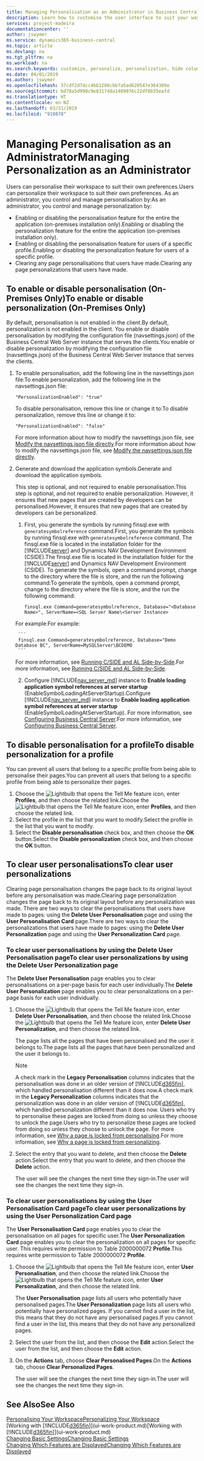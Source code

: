 ```yaml
---
title: Managing Personalisation as an Administrator in Business Central | Microsoft Docs
description: Learn how to customise the user interface to suit your way of working.
services: project-madeira
documentationcenter: ''
author: jswymer
ms.service: dynamics365-business-central
ms.topic: article
ms.devlang: na
ms.tgt_pltfrm: na
ms.workload: na
ms.search.keywords: customize, personalize, personalization, hide columns, remove fields, move fields
ms.date: 04/01/2019
ms.author: jswymer
ms.openlocfilehash: 37cdf2d7dcc46b1286cbb7a5ad620547e364309e
ms.sourcegitcommit: bd78a5d990c9e83174da1409076c22df8b35eafd
ms.translationtype: HT
ms.contentlocale: en-NZ
ms.lasthandoff: 03/31/2019
ms.locfileid: "910878"
---
```

# <a name="managing-personalization-as-an-administrator"></a><span data-ttu-id="8dea7-103">Managing Personalisation as an Administrator</span><span class="sxs-lookup"><span data-stu-id="8dea7-103">Managing Personalization as an Administrator</span></span>

<span data-ttu-id="8dea7-104">Users can personalise their workspace to suit their own preferences.</span><span class="sxs-lookup"><span data-stu-id="8dea7-104">Users can personalize their workspace to suit their own preferences.</span></span> <span data-ttu-id="8dea7-105">As an administrator, you control and manage personalisation by:</span><span class="sxs-lookup"><span data-stu-id="8dea7-105">As an administrator, you control and manage personalization by:</span></span>

-   <span data-ttu-id="8dea7-106">Enabling or disabling the personalisation feature for the entire the application (on-premises installation only).</span><span class="sxs-lookup"><span data-stu-id="8dea7-106">Enabling or disabling the personalization feature for the entire the application (on-premises installation only).</span></span>
-   <span data-ttu-id="8dea7-107">Enabling or disabling the personalisation feature for users of a specific profile.</span><span class="sxs-lookup"><span data-stu-id="8dea7-107">Enabling or disabling the personalization feature for users of a specific profile.</span></span>
-   <span data-ttu-id="8dea7-108">Clearing any page personalisations that users have made.</span><span class="sxs-lookup"><span data-stu-id="8dea7-108">Clearing any page personalizations that users have made.</span></span>

## <a name="EnablePersonalization"></a><span data-ttu-id="8dea7-109">To enable or disable personalisation (On-Premises Only)</span><span class="sxs-lookup"><span data-stu-id="8dea7-109">To enable or disable personalization (On-Premises Only)</span></span>

<span data-ttu-id="8dea7-110">By default, personalisation is not enabled in the client.</span><span class="sxs-lookup"><span data-stu-id="8dea7-110">By default, personalization is not enabled in the client.</span></span> <span data-ttu-id="8dea7-111">You enable or disable personalisation by modifying the configuration file (navsettings.json) of the Business Central Web Server instance that serves the clients.</span><span class="sxs-lookup"><span data-stu-id="8dea7-111">You enable or disable personalization by modifying the configuration file (navsettings.json) of the Business Central Web Server instance that serves the clients.</span></span>

1. <span data-ttu-id="8dea7-112">To enable personalisation, add the following line in the navsettings.json file:</span><span class="sxs-lookup"><span data-stu-id="8dea7-112">To enable personalization, add the following line in the navsettings.json file:</span></span>

    ```
    "PersonalizationEnabled": "true"
    ```

    <span data-ttu-id="8dea7-113">To disable personalisation, remove this line or change it to:</span><span class="sxs-lookup"><span data-stu-id="8dea7-113">To disable personalization, remove this line or change it to:</span></span>

    ```
    "PersonalizationEnabled": "false"
    ```

    <span data-ttu-id="8dea7-114">For more information about how to modify the navsettings.json file, see [Modify the navsettings.json file directly](https://docs.microsoft.com/en-us/dynamics365/business-central/dev-itpro/administration/configure-web-server?branch=master#Settings).</span><span class="sxs-lookup"><span data-stu-id="8dea7-114">For more information about how to modify the navsettings.json file, see [Modify the navsettings.json file directly](https://docs.microsoft.com/en-us/dynamics365/business-central/dev-itpro/administration/configure-web-server?branch=master#Settings).</span></span>

2. <span data-ttu-id="8dea7-115">Generate and download the application symbols.</span><span class="sxs-lookup"><span data-stu-id="8dea7-115">Generate and download the application symbols.</span></span>

    <span data-ttu-id="8dea7-116">This step is optional, and not required to enable personalisation.</span><span class="sxs-lookup"><span data-stu-id="8dea7-116">This step is optional, and not required to enable personalization.</span></span> <span data-ttu-id="8dea7-117">However, it ensures that new pages that are created by developers can be personalised.</span><span class="sxs-lookup"><span data-stu-id="8dea7-117">However, it ensures that new pages that are created by developers can be personalized.</span></span>

    1. <span data-ttu-id="8dea7-118">First, you generate the symbols by running finsql.exe with `generatesymbolreference` command.</span><span class="sxs-lookup"><span data-stu-id="8dea7-118">First, you generate the symbols by running finsql.exe with `generatesymbolreference` command.</span></span> <span data-ttu-id="8dea7-119">The finsql.exe file is located in the installation folder for the [!INCLUDE[server](includes/server.md)] and Dynamics NAV Development Environment (CSIDE).</span><span class="sxs-lookup"><span data-stu-id="8dea7-119">The finsql.exe file is located in the installation folder for the [!INCLUDE[server](includes/server.md)] and Dynamics NAV Development Environment (CSIDE).</span></span> <span data-ttu-id="8dea7-120">To generate the symbols, open a command prompt, change to the directory where the file is store, and the run the following command:</span><span class="sxs-lookup"><span data-stu-id="8dea7-120">To generate the symbols, open a command prompt, change to the directory where the file is store, and the run the following command:</span></span>

        ```
        finsql.exe Command=generatesymbolreference, Database="<Database Name>", ServerName=<SQL Server Name\<Server Instance>
        ```
    <span data-ttu-id="8dea7-121">For example:</span><span class="sxs-lookup"><span data-stu-id="8dea7-121">For example:</span></span>

        ```
        finsql.exe Command=generatesymbolreference, Database="Demo Database BC", ServerName=MySQLServer\BCDEMO
        ```

    <span data-ttu-id="8dea7-122">For more information, see [Running C/SIDE and AL Side-by-Side](https://docs.microsoft.com/en-us/dynamics365/business-central/dev-itpro/developer/devenv-running-cside-and-al-side-by-side).</span><span class="sxs-lookup"><span data-stu-id="8dea7-122">For more information, see [Running C/SIDE and AL Side-by-Side](https://docs.microsoft.com/en-us/dynamics365/business-central/dev-itpro/developer/devenv-running-cside-and-al-side-by-side).</span></span>

    2. <span data-ttu-id="8dea7-123">Configure [!INCLUDE[nav_server_md](includes/nav_server_md.md)] instance to **Enable loading application symbol references at server startup** (EnableSymbolLoadingAtServerStartup).</span><span class="sxs-lookup"><span data-stu-id="8dea7-123">Configure [!INCLUDE[nav_server_md](includes/nav_server_md.md)] instance to **Enable loading application symbol references at server startup** (EnableSymbolLoadingAtServerStartup).</span></span> <span data-ttu-id="8dea7-124">For more information, see [Configuring Business Central Server](https://docs.microsoft.com/en-us/dynamics365/business-central/dev-itpro/administration/configure-server-instance#development-settings).</span><span class="sxs-lookup"><span data-stu-id="8dea7-124">For more information, see [Configuring Business Central Server](https://docs.microsoft.com/en-us/dynamics365/business-central/dev-itpro/administration/configure-server-instance#development-settings).</span></span>

## <a name="to-disable-personalization-for-a-profile"></a><span data-ttu-id="8dea7-125">To disable personalisation for a profile</span><span class="sxs-lookup"><span data-stu-id="8dea7-125">To disable personalization for a profile</span></span>

<span data-ttu-id="8dea7-126">You can prevent all users that belong to a specific profile from being able to personalise their pages.</span><span class="sxs-lookup"><span data-stu-id="8dea7-126">You can prevent all users that belong to a specific profile from being able to personalize their pages.</span></span>

1. <span data-ttu-id="8dea7-127">Choose the ![Lightbulb that opens the Tell Me feature](media/ui-search/search_small.png "Tell me what you want to do") icon, enter **Profiles**, and then choose the related link.</span><span class="sxs-lookup"><span data-stu-id="8dea7-127">Choose the ![Lightbulb that opens the Tell Me feature](media/ui-search/search_small.png "Tell me what you want to do") icon, enter **Profiles**, and then choose the related link.</span></span>
2. <span data-ttu-id="8dea7-128">Select the profile in the list that you want to modify.</span><span class="sxs-lookup"><span data-stu-id="8dea7-128">Select the profile in the list that you want to modify.</span></span>
3. <span data-ttu-id="8dea7-129">Select the **Disable personalisation** check box, and then choose the **OK** button.</span><span class="sxs-lookup"><span data-stu-id="8dea7-129">Select the **Disable personalization** check box, and then choose the **OK** button.</span></span>

## <a name="to-clear-user-personalizations"></a><span data-ttu-id="8dea7-130">To clear user personalisations</span><span class="sxs-lookup"><span data-stu-id="8dea7-130">To clear user personalizations</span></span>

<span data-ttu-id="8dea7-131">Clearing page personalisation changes the page back to its original layout before any personalisation was made.</span><span class="sxs-lookup"><span data-stu-id="8dea7-131">Clearing page personalization changes the page back to its original layout before any personalization was made.</span></span> <span data-ttu-id="8dea7-132">There are two ways to clear the personalisations that users have made to pages: using the **Delete User Personalisation** page and using the **User Personalisation Card** page.</span><span class="sxs-lookup"><span data-stu-id="8dea7-132">There are two ways to clear the personalizations that users have made to pages: using the **Delete User Personalization** page and using the **User Personalization Card** page.</span></span>

### <a name="to-clear-user-personalizations-by-using-the-delete-user-personalization-page"></a><span data-ttu-id="8dea7-133">To clear user personalisations by using the Delete User Personalisation page</span><span class="sxs-lookup"><span data-stu-id="8dea7-133">To clear user personalizations by using the Delete User Personalization page</span></span>

<span data-ttu-id="8dea7-134">The **Delete User Personalisation** page enables you to clear personalisations on a per-page basis for each user individually.</span><span class="sxs-lookup"><span data-stu-id="8dea7-134">The **Delete User Personalization** page enables you to clear personalizations on a per-page basis for each user individually.</span></span>

1. <span data-ttu-id="8dea7-135">Choose the ![Lightbulb that opens the Tell Me feature](media/ui-search/search_small.png "Tell me what you want to do") icon, enter **Delete User Personalisation**, and then choose the related link.</span><span class="sxs-lookup"><span data-stu-id="8dea7-135">Choose the ![Lightbulb that opens the Tell Me feature](media/ui-search/search_small.png "Tell me what you want to do") icon, enter **Delete User Personalization**, and then choose the related link.</span></span>

    <span data-ttu-id="8dea7-136">The page lists all the pages that have been personalised and the user it belongs to.</span><span class="sxs-lookup"><span data-stu-id="8dea7-136">The page lists all the pages that have been personalized and the user it belongs to.</span></span>

    >[!NOTE]
    > <span data-ttu-id="8dea7-137">A check mark in the **Legacy Personalisation** columns indicates that the personalisation was done in an older version of [!INCLUDE[d365fin](includes/d365fin_md.md)], which handled personalisation different than it does now.</span><span class="sxs-lookup"><span data-stu-id="8dea7-137">A check mark in the **Legacy Personalization** columns indicates that the personalization was done in an older version of [!INCLUDE[d365fin](includes/d365fin_md.md)], which handled personalization different than it does now.</span></span> <span data-ttu-id="8dea7-138">Users who try to personalise these pages are locked from doing so unless they choose to unlock the page.</span><span class="sxs-lookup"><span data-stu-id="8dea7-138">Users who try to personalize these pages are locked from doing so unless they choose to unlock the page.</span></span> <span data-ttu-id="8dea7-139">For more information, see [Why a page is locked from personalising](ui-personalization-locked.md).</span><span class="sxs-lookup"><span data-stu-id="8dea7-139">For more information, see [Why a page is locked from personalizing](ui-personalization-locked.md).</span></span>

2. <span data-ttu-id="8dea7-140">Select the entry that you want to delete, and then choose the **Delete** action.</span><span class="sxs-lookup"><span data-stu-id="8dea7-140">Select the entry that you want to delete, and then choose the **Delete** action.</span></span>

    <span data-ttu-id="8dea7-141">The user will see the changes the next time they sign-in.</span><span class="sxs-lookup"><span data-stu-id="8dea7-141">The user will see the changes the next time they sign-in.</span></span>

### <a name="to-clear-user-personalizations-by-using-the-user-personalization-card-page"></a><span data-ttu-id="8dea7-142">To clear user personalisations by using the User Personalisation Card page</span><span class="sxs-lookup"><span data-stu-id="8dea7-142">To clear user personalizations by using the User Personalization Card page</span></span>

<span data-ttu-id="8dea7-143">The **User Personalisation Card** page enables you to clear the personalisation on all pages for specific user.</span><span class="sxs-lookup"><span data-stu-id="8dea7-143">The **User Personalization Card** page enables you to clear the personalization on all pages for specific user.</span></span> <span data-ttu-id="8dea7-144">This requires write permission to Table 2000000072 **Profile**.</span><span class="sxs-lookup"><span data-stu-id="8dea7-144">This requires write permission to Table 2000000072 **Profile**.</span></span>

1. <span data-ttu-id="8dea7-145">Choose the ![Lightbulb that opens the Tell Me feature](media/ui-search/search_small.png "Tell me what you want to do") icon, enter **User Personalisation**, and then choose the related link.</span><span class="sxs-lookup"><span data-stu-id="8dea7-145">Choose the ![Lightbulb that opens the Tell Me feature](media/ui-search/search_small.png "Tell me what you want to do") icon, enter **User Personalization**, and then choose the related link.</span></span>

    <span data-ttu-id="8dea7-146">The **User Personalisation** page lists all users who potentially have personalised pages.</span><span class="sxs-lookup"><span data-stu-id="8dea7-146">The **User Personalization** page lists all users who potentially have personalized pages.</span></span> <span data-ttu-id="8dea7-147">If you cannot find a user in the list, this means that they do not have any personalised pages.</span><span class="sxs-lookup"><span data-stu-id="8dea7-147">If you cannot find a user in the list, this means that they do not have any personalized pages.</span></span>

2. <span data-ttu-id="8dea7-148">Select the user from the list, and then choose the **Edit** action.</span><span class="sxs-lookup"><span data-stu-id="8dea7-148">Select the user from the list, and then choose the **Edit** action.</span></span>

3. <span data-ttu-id="8dea7-149">On the **Actions** tab, choose **Clear Personalised Pages**.</span><span class="sxs-lookup"><span data-stu-id="8dea7-149">On the **Actions** tab, choose **Clear Personalized Pages**.</span></span>

    <span data-ttu-id="8dea7-150">The user will see the changes the next time they sign-in.</span><span class="sxs-lookup"><span data-stu-id="8dea7-150">The user will see the changes the next time they sign-in.</span></span>

## <a name="see-also"></a><span data-ttu-id="8dea7-151">See Also</span><span class="sxs-lookup"><span data-stu-id="8dea7-151">See Also</span></span>
[<span data-ttu-id="8dea7-152">Personalising Your Workspace</span><span class="sxs-lookup"><span data-stu-id="8dea7-152">Personalizing Your Workspace</span></span>](ui-personalization-user.md)  
<span data-ttu-id="8dea7-153">[Working with [!INCLUDE[d365fin](includes/d365fin_md.md)]](ui-work-product.md)</span><span class="sxs-lookup"><span data-stu-id="8dea7-153">[Working with [!INCLUDE[d365fin](includes/d365fin_md.md)]](ui-work-product.md)</span></span>  
[<span data-ttu-id="8dea7-154">Changing Basic Settings</span><span class="sxs-lookup"><span data-stu-id="8dea7-154">Changing Basic Settings</span></span>](ui-change-basic-settings.md)  
[<span data-ttu-id="8dea7-155">Changing Which Features are Displayed</span><span class="sxs-lookup"><span data-stu-id="8dea7-155">Changing Which Features are Displayed</span></span>](ui-experiences.md)  

